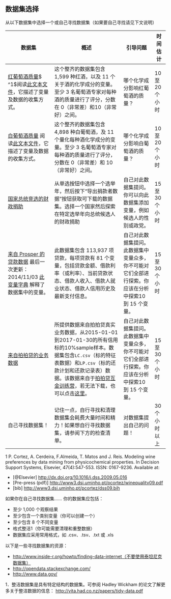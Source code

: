 ## 数据集选择



从以下数据集中选择⼀个或⾃⼰寻找数据集（如果要⾃⼰寻找请⻅下⽂说明）



| 数据集                                      | 概述                                       | 引导问题                                     | 时间估计       |
| ---------------------------------------- | ---------------------------------------- | ---------------------------------------- | ---------- |
| [红葡萄酒质量](https://raw.githubusercontent.com/udacity/new-dand-advanced-china/master/%E6%8E%A2%E7%B4%A2%E6%80%A7%E6%95%B0%E6%8D%AE%E5%88%86%E6%9E%90/%E9%A1%B9%E7%9B%AE/wineQualityReds.csv)$ ^1$阅读[此⽂本⽂件](https://raw.githubusercontent.com/udacity/new-dand-advanced-china/master/%E6%8E%A2%E7%B4%A2%E6%80%A7%E6%95%B0%E6%8D%AE%E5%88%86%E6%9E%90/%E9%A1%B9%E7%9B%AE/wineQualityInfo.txt)，它描述了变量及数据的收集⽅式。 | 这个整⻬的数据集包含1,599 种红酒，以及 11 个关于酒的化学成分的变量。⾄少 3 名葡萄酒专家对每种酒的质量进⾏了评分，分数在 0（⾮常差）和10（⾮常好）之间。 | 哪个化学成分影响红葡萄酒的质量？                         | 10 ⾄ 20个⼩时 |
| [⽩葡萄酒质量](https://raw.githubusercontent.com/udacity/new-dand-advanced-china/master/%E6%8E%A2%E7%B4%A2%E6%80%A7%E6%95%B0%E6%8D%AE%E5%88%86%E6%9E%90/%E9%A1%B9%E7%9B%AE/wineQualityWhites.csv) 阅读[此⽂本⽂件](https://raw.githubusercontent.com/udacity/new-dand-advanced-china/master/%E6%8E%A2%E7%B4%A2%E6%80%A7%E6%95%B0%E6%8D%AE%E5%88%86%E6%9E%90/%E9%A1%B9%E7%9B%AE/wineQualityInfo.txt)，它描述了变量及数据的收集⽅式。 | 这个整⻬的数据集包含4,898 种⽩葡萄酒，及 11个量化每种酒化学成分的变量。⾄少 3 名葡萄酒专家对每种酒的质量进⾏了评分，分数在 0（⾮常差）和 10（⾮常好）之间。 | 哪个化学成分影响⽩葡萄酒的质量？                         | 10 ⾄ 20个⼩时 |
| [国家总统竞选的财政捐助](http://classic.fec.gov/disclosurep/pnational.do) | 从单选按钮中选择⼀个选举年，然后按下“导出捐款者数据”按钮获取可下载的数据集。选择⼀个国家然后探索在特定选举年向总统候选⼈的财政捐助 | ⾃⼰对此数据集提问。你可以向此数据集添加变量，例如候选⼈的性别或政党。      | 15 ⾄ 30个⼩时 |
| [来⾃ Prosper 的贷款数据](https://github.com/udacity/new-dand-advanced-china/raw/master/%E6%8E%A2%E7%B4%A2%E6%80%A7%E6%95%B0%E6%8D%AE%E5%88%86%E6%9E%90/%E9%A1%B9%E7%9B%AE/prosperLoanData.csv) 最后⼀次更新：2014/11/03 [此变量字典](https://raw.githubusercontent.com/udacity/new-dand-advanced-china/master/%E6%8E%A2%E7%B4%A2%E6%80%A7%E6%95%B0%E6%8D%AE%E5%88%86%E6%9E%90/%E9%A1%B9%E7%9B%AE/wineQualityInfo.txt) 解释了数据集中的变量。 | 此数据集包含 113,937 项贷款，每项贷款有 81 个变量，包括贷款⾦额、借款利率（或利率）、当前贷款状态、借款⼈收⼊、借款⼈就业状态、借款⼈信⽤历史及最新⽀付信息。 | ⾃⼰对此数据集提问。此数据集中变量众多，你不可能对它们全部进⾏探索。你应该在分析中探索10 到 15 个变量。 | 15 ⾄ 30个⼩时 |
| [来自拍拍贷的业务数据](https://github.com/udacity/new-dand-advanced-china/raw/master/%E6%8E%A2%E7%B4%A2%E6%80%A7%E6%95%B0%E6%8D%AE%E5%88%86%E6%9E%90/%E9%A1%B9%E7%9B%AE/ppdai_3_23.zip) | 所提供数据来自拍拍贷真实业务数据，从2015-01-01到2017-01-30的所有信用标的10%sample样本。数据集包含`LC.csv`（标的特征表数据）和`LP.csv`（标的还款计划和还款记录表）数据。该数据来自于[拍拍贷互金训练营](https://cdn.kesci.com/ppdai_3_23.zip)，若无法下载，也可以点击[这里](https://github.com/udacity/new-dand-advanced-china/raw/master/%E6%8E%A2%E7%B4%A2%E6%80%A7%E6%95%B0%E6%8D%AE%E5%88%86%E6%9E%90/%E9%A1%B9%E7%9B%AE/ppdai_3_23.zip)。 | ⾃⼰对此数据集提问。此数据集中变量众多，你不可能对它们全部进⾏探索。你应该在分析中探索10 到 15 个变量。 | 15 ⾄ 30个⼩时 |
| ⾃⼰寻找数据集！                                 | 记住⼀点，⾃⾏寻找和清理数据集会耗费⼤量时间和精⼒！如果想⾃⾏寻找数据集，请参阅下⽅的检查清单。 | 对数据集提出⾃⼰的问题！                             | 30 个⼩时以上   |



1 P. Cortez, A. Cerdeira, F.Almeida, T. Matos and J. Reis. Modeling wine preferences by data mining from
physicochemical properties. In Decision Support Systems, Elsevier, 47(4):547-553. ISSN: 0167-9236. Available at: 

* [@Elsevier] http://dx.doi.org/10.1016/j.dss.2009.05.016 
* [Pre-press (pdf)] http://www3.dsi.uminho.pt/pcortez/winequalitv09.pdf 
* [bib] http://www3.dsi.uminho.pt/pcortez/dss09.bih



如果你在⾃⼰寻找数据集……
你的数据集应包括：

* ⾄少 1,000 个观察结果
* ⾄少包含⼀个类别变量（你可以创建⼀个）
* ⾄少包含 8 个不同变量
* 格式整洁1（你可能需要清理和重整数据）
*  数据集应采⽤常⽤格式，如 .csv、.tsv、.txt 或 .xls

以下是⼀些寻找数据集的资源：

* http://www.inside-r.org/howto/finding-data-internet（不要使⽤泰坦尼克数据集）
* http://opendata.stackexchange.com/
* http://www.data.gov/

1．整洁数据集是具有特定结构的数据集。可参阅 Hadley Wickham 的论⽂了解更多关于整洁数据的信息：
http://vita.had.co.nz/papers/tidy-data.pdf